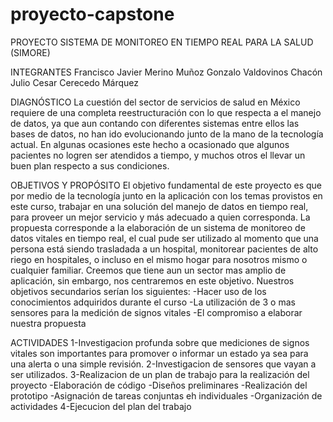 # proyecto-capstone
PROYECTO SISTEMA DE MONITOREO EN TIEMPO REAL PARA LA SALUD (SIMORE)

INTEGRANTES
Francisco Javier Merino Muñoz
Gonzalo Valdovinos Chacón
Julio Cesar Cerecedo Márquez 

DIAGNÓSTICO
La cuestión del sector de servicios de salud en México requiere de una completa reestructuración con lo que respecta a el manejo de datos, ya que aun contando con diferentes sistemas entre ellos las bases de datos, no han ido evolucionando junto de la mano de la tecnología actual. En algunas ocasiones este hecho a ocasionado que algunos pacientes no logren ser atendidos a tiempo, y muchos otros el llevar un buen plan respecto a sus condiciones.

OBJETIVOS Y PROPÓSITO
El objetivo fundamental de este proyecto es que por medio de la tecnología junto en la aplicación con los temas provistos en este curso, trabajar en una solución del manejo de datos en tiempo real, para proveer un mejor servicio y más adecuado a quien corresponda. La propuesta corresponde a la elaboración de un sistema de monitoreo de datos vitales en tiempo real, el cual pude ser utilizado al momento que una persona está siendo trasladada a un hospital, monitorear pacientes de alto riego en hospitales, o incluso en el mismo hogar para nosotros mismo o cualquier familiar. Creemos que tiene aun un sector mas amplio de aplicación, sin embargo, nos centraremos en este objetivo.
Nuestros objetivos secundarios serían los siguientes:
-Hacer uso de los conocimientos adquiridos durante el curso
-La utilización de 3 o mas sensores para la medición de signos vitales
-El compromiso a elaborar nuestra propuesta



ACTIVIDADES
1-Investigacion profunda sobre que mediciones de signos vitales son importantes para promover o informar un estado ya sea para una alerta o una simple revisión.
2-Investigacion de sensores que vayan a ser utilizados.
3-Realizacion de un plan de trabajo para la realización del proyecto
-Elaboración de código
-Diseños preliminares
-Realización del prototipo
-Asignación de tareas conjuntas eh individuales
-Organización de actividades
4-Ejecucion del plan del trabajo 
